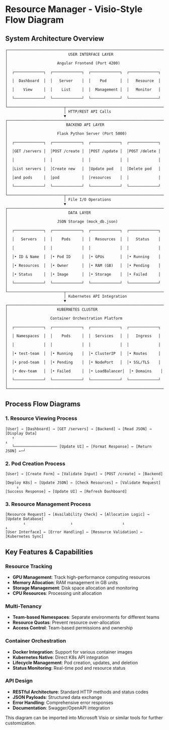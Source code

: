
# Resource Manager - Visio-Style Flow Diagram

## System Architecture Overview

```
┌─────────────────────────────────────────────────────────────────────────────┐
│                           USER INTERFACE LAYER                                │
│                      Angular Frontend (Port 4200)                            │
│  ┌─────────────┐  ┌─────────────┐  ┌─────────────┐  ┌─────────────┐        │
│  │  Dashboard  │  │   Server    │  │    Pod      │  │   Resource  │        │
│  │    View     │  │    List     │  │  Management │  │   Monitor   │        │
│  └─────────────┘  └─────────────┘  └─────────────┘  └─────────────┘        │
└─────────────────────────┬───────────────────────────────────────────────────┘
                          │ HTTP/REST API Calls
                          ▼
┌─────────────────────────────────────────────────────────────────────────────┐
│                          BACKEND API LAYER                                    │
│                      Flask Python Server (Port 5000)                         │
│  ┌─────────────┐  ┌─────────────┐  ┌─────────────┐  ┌─────────────┐        │
│  │GET /servers │  │POST /create │  │POST /update │  │POST /delete │        │
│  │             │  │             │  │             │  │             │        │
│  │List servers │  │Create new   │  │Update pod   │  │Delete pod   │        │
│  │and pods     │  │pod          │  │resources    │  │             │        │
│  └─────────────┘  └─────────────┘  └─────────────┘  └─────────────┘        │
└─────────────────────────┬───────────────────────────────────────────────────┘
                          │ File I/O Operations
                          ▼
┌─────────────────────────────────────────────────────────────────────────────┐
│                           DATA LAYER                                          │
│                      JSON Storage (mock_db.json)                             │
│  ┌─────────────┐  ┌─────────────┐  ┌─────────────┐  ┌─────────────┐        │
│  │   Servers   │  │    Pods     │  │  Resources  │  │   Status    │        │
│  │             │  │             │  │             │  │             │        │
│  │• ID & Name  │  │• Pod ID     │  │• GPUs       │  │• Running    │        │
│  │• Resources  │  │• Owner      │  │• RAM (GB)   │  │• Pending    │        │
│  │• Status     │  │• Image      │  │• Storage    │  │• Failed     │        │
│  └─────────────┘  └─────────────┘  └─────────────┘  └─────────────┘        │
└─────────────────────────┬───────────────────────────────────────────────────┘
                          │ Kubernetes API Integration
                          ▼
┌─────────────────────────────────────────────────────────────────────────────┐
│                      KUBERNETES CLUSTER                                       │
│                   Container Orchestration Platform                           │
│  ┌─────────────┐  ┌─────────────┐  ┌─────────────┐  ┌─────────────┐        │
│  │ Namespaces  │  │    Pods     │  │  Services   │  │   Ingress   │        │
│  │             │  │             │  │             │  │             │        │
│  │• test-team  │  │• Running    │  │• ClusterIP  │  │• Routes     │        │
│  │• prod-team  │  │• Pending    │  │• NodePort   │  │• SSL/TLS    │        │
│  │• dev-team   │  │• Failed     │  │• LoadBalancer│  │• Domains    │        │
│  └─────────────┘  └─────────────┘  └─────────────┘  └─────────────┘        │
└─────────────────────────────────────────────────────────────────────────────┘
```

## Process Flow Diagrams

### 1. Resource Viewing Process
```
[User] → [Dashboard] → [GET /servers] → [Backend] → [Read JSON] → [Display Data]
   ↑                                                                      ↓
   └─────────────────── [Update UI] ← [Format Response] ← [Return JSON] ←─┘
```

### 2. Pod Creation Process
```
[User] → [Create Form] → [Validate Input] → [POST /create] → [Backend]
                                                                 ↓
[Deploy K8s] ← [Update JSON] ← [Check Resources] ← [Validate Request]
     ↓
[Success Response] → [Update UI] → [Refresh Dashboard]
```

### 3. Resource Management Process
```
[Resource Request] → [Availability Check] → [Allocation Logic] → [Update Database]
        ↓                    ↓                      ↓                    ↓
[User Interface] ← [Error Handling] ← [Resource Validation] ← [Kubernetes Sync]
```

## Key Features & Capabilities

### Resource Tracking
- **GPU Management**: Track high-performance computing resources
- **Memory Allocation**: RAM management in GB units
- **Storage Management**: Disk space allocation and monitoring
- **CPU Resources**: Processing unit allocation

### Multi-Tenancy
- **Team-based Namespaces**: Separate environments for different teams
- **Resource Quotas**: Prevent resource over-allocation
- **Access Control**: Team-based permissions and ownership

### Container Orchestration
- **Docker Integration**: Support for various container images
- **Kubernetes Native**: Direct K8s API integration
- **Lifecycle Management**: Pod creation, updates, and deletion
- **Status Monitoring**: Real-time pod and resource status

### API Design
- **RESTful Architecture**: Standard HTTP methods and status codes
- **JSON Payloads**: Structured data exchange
- **Error Handling**: Comprehensive error responses
- **Documentation**: Swagger/OpenAPI integration

This diagram can be imported into Microsoft Visio or similar tools for further customization.
